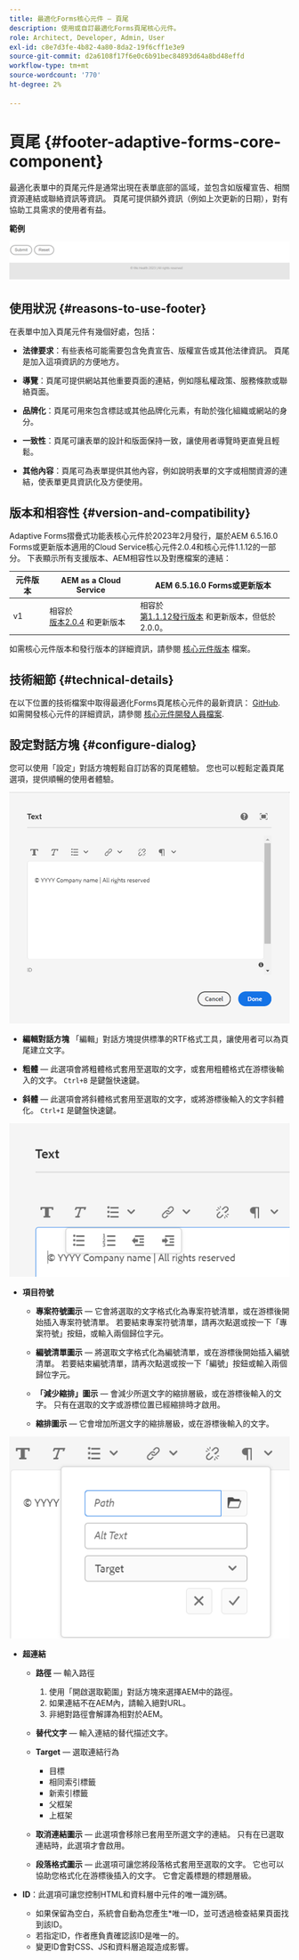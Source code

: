```yaml
---
title: 最適化Forms核心元件 — 頁尾
description: 使用或自訂最適化Forms頁尾核心元件。
role: Architect, Developer, Admin, User
exl-id: c8e7d3fe-4b82-4a80-8da2-19f6cff1e3e9
source-git-commit: d2a6108f17f6e0c6b91bec84893d64a8bd48effd
workflow-type: tm+mt
source-wordcount: '770'
ht-degree: 2%

---
```


# 頁尾 {#footer-adaptive-forms-core-component}

最適化表單中的頁尾元件是通常出現在表單底部的區域，並包含如版權宣告、相關資源連結或聯絡資訊等資訊。 頁尾可提供額外資訊（例如上次更新的日期），對有協助工具需求的使用者有益。

**範例**

![](/help/adaptive-forms/assets/footer.png)

## 使用狀況 {#reasons-to-use-footer}

在表單中加入頁尾元件有幾個好處，包括：

* **法律要求**：有些表格可能需要包含免責宣告、版權宣告或其他法律資訊。 頁尾是加入這項資訊的方便地方。

* **導覽**：頁尾可提供網站其他重要頁面的連結，例如隱私權政策、服務條款或聯絡頁面。

* **品牌化**：頁尾可用來包含標誌或其他品牌化元素，有助於強化組織或網站的身分。

* **一致性**：頁尾可讓表單的設計和版面保持一致，讓使用者導覽時更直覺且輕鬆。

* **其他內容**：頁尾可為表單提供其他內容，例如說明表單的文字或相關資源的連結，使表單更具資訊化及方便使用。

## 版本和相容性 {#version-and-compatibility}

Adaptive Forms摺疊式功能表核心元件於2023年2月發行，屬於AEM 6.5.16.0 Forms或更新版本適用的Cloud Service核心元件2.0.4和核心元件1.1.12的一部分。 下表顯示所有支援版本、AEM相容性以及對應檔案的連結：

| 元件版本 | AEM as a Cloud Service  | AEM 6.5.16.0 Forms或更新版本 |
|---|---|---|
| v1 | 相容於<br>[版本2.0.4](/help/adaptive-forms/version.md) 和更新版本 | 相容於<br>[第1.1.12發行版本](/help/adaptive-forms/version.md) 和更新版本，但低於2.0.0。 |

如需核心元件版本和發行版本的詳細資訊，請參閱 [核心元件版本](/help/adaptive-forms/version.md) 檔案。

<!-- ## Sample Component Output {#sample-component-output}

To experience the Accordion Component as well as see examples of its configuration options as well as HTML and JSON output, visit the [Component Library](https://adobe.com/go/aem_cmp_library_accordion). -->

## 技術細節 {#technical-details}

在以下位置的技術檔案中取得最適化Forms頁尾核心元件的最新資訊： [GitHub](https://github.com/adobe/aem-core-forms-components/tree/master/ui.af.apps/src/main/content/jcr_root/apps/core/fd/components/form/footer/v1/footer). 如需開發核心元件的詳細資訊，請參閱 [核心元件開發人員檔案](/help/developing/overview.md).


## 設定對話方塊 {#configure-dialog}

您可以使用「設定」對話方塊輕鬆自訂訪客的頁尾體驗。 您也可以輕鬆定義頁尾選項，提供順暢的使用者體驗。

![屬性標籤](/help/adaptive-forms/assets/footer_propertiestab.png)

* **編輯對話方塊**
「編輯」對話方塊提供標準的RTF格式工具，讓使用者可以為頁尾建立文字。

* **粗體**  — 此選項會將粗體格式套用至選取的文字，或套用粗體格式在游標後輸入的文字。 `Ctrl+B` 是鍵盤快速鍵。

* **斜體**  — 此選項會將斜體格式套用至選取的文字，或將游標後輸入的文字斜體化。 `Ctrl+I` 是鍵盤快速鍵。

![專案符號選項](/help/adaptive-forms/assets/footer_bullet.png)


* **項目符號**

   * **專案符號圖示**  — 它會將選取的文字格式化為專案符號清單，或在游標後開始插入專案符號清單。 若要結束專案符號清單，請再次點選或按一下「專案符號」按鈕，或輸入兩個歸位字元。

   * **編號清單圖示**  — 將選取文字格式化為編號清單，或在游標後開始插入編號清單。 若要結束編號清單，請再次點選或按一下「編號」按鈕或輸入兩個歸位字元。

   * **「減少縮排」圖示**  — 會減少所選文字的縮排層級，或在游標後輸入的文字。 只有在選取的文字或游標位置已經縮排時才啟用。

   * **縮排圖示**  — 它會增加所選文字的縮排層級，或在游標後輸入的文字。

![超連結選項](/help/adaptive-forms/assets/footer_link.png)

* **超連結**

   * **路徑**  — 輸入路徑
      1. 使用「開啟選取範圍」對話方塊來選擇AEM中的路徑。
      1. 如果連結不在AEM內，請輸入絕對URL。
      1. 非絕對路徑會解譯為相對於AEM。
   * **替代文字**  — 輸入連結的替代描述文字。

   * **Target**  — 選取連結行為
      * 目標
      * 相同索引標籤
      * 新索引標籤
      * 父框架
      * 上框架
   * **取消連結圖示**  — 此選項會移除已套用至所選文字的連結。 只有在已選取連結時，此選項才會啟用。

   * **段落格式圖示**  — 此選項可讓您將段落格式套用至選取的文字。 它也可以協助您格式化在游標後插入的文字。 它會定義標題的標題層級。



* **ID**：此選項可讓您控制HTML和資料層中元件的唯一識別碼。

   * 如果保留為空白，系統會自動為您產生*唯一ID，並可透過檢查結果頁面找到該ID。
   * 若指定ID，作者應負責確認該ID是唯一的。
   * 變更ID會對CSS、JS和資料層追蹤造成影響。

